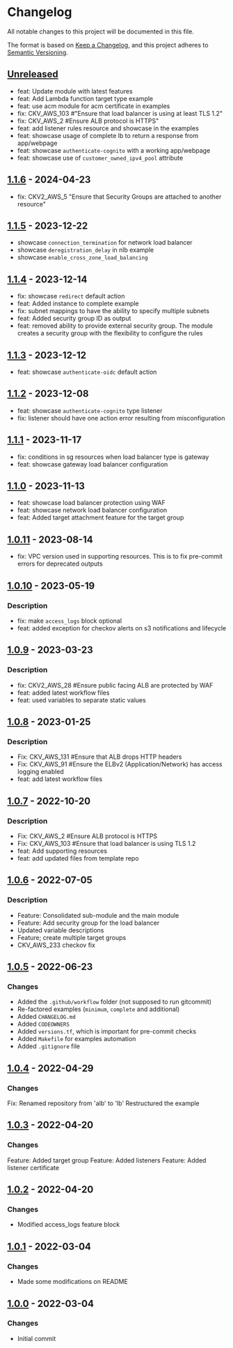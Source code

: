 # Changelog
All notable changes to this project will be documented in this file.

The format is based on [Keep a Changelog](https://keepachangelog.com/en/1.0.0/),
and this project adheres to [Semantic Versioning](https://semver.org/spec/v2.0.0.html).

## [Unreleased]
- feat: Update module with latest features
- feat: Add Lambda function target type example
- feat: use acm module for acm certificate in examples
- fix: CKV_AWS_103 #"Ensure that load balancer is using at least TLS 1.2"
- fix: CKV_AWS_2 #Ensure ALB protocol is HTTPS"
- feat: add listener rules resource and showcase in the examples
- feat: showcase usage of complete lb to return a response from app/webpage
- feat: showcase `authenticate-cognito` with a working app/webpage
- feat: showcase use of `customer_owned_ipv4_pool` attribute

## [1.1.6] - 2024-04-23
- fix: CKV2_AWS_5 "Ensure that Security Groups are attached to another resource"

## [1.1.5] - 2023-12-22
- showcase `connection_termination` for network load balancer
- showcase `deregistration_delay` in nlb example
- showcase `enable_cross_zone_load_balancing`

## [1.1.4] - 2023-12-14
- fix: showcase `redirect` default action
- feat: Added instance to complete example
- fix: subnet mappings to have the ability to specify multiple subnets
- feat: Added security group ID as output
- feat: removed ability to provide external security group. The module creates a security group with the flexibility to configure the rules

## [1.1.3] - 2023-12-12
- feat: showcase `authenticate-oidc` default action

## [1.1.2] - 2023-12-08
- feat: showcase `authenticate-cognito` type listener
- fix: listener should have one action error resulting from misconfiguration

## [1.1.1] - 2023-11-17
- fix: conditions in sg resources when load balancer type is gateway
- feat: showcase gateway load balancer configuration

## [1.1.0] - 2023-11-13
- feat: showcase load balancer protection using WAF
- feat: showcase network load balancer configuration
- feat: Added target attachment feature for the target group

## [1.0.11] - 2023-08-14
- fix: VPC version used in supporting resources. This is to fix pre-commit errors for deprecated outputs

## [1.0.10] - 2023-05-19
### Description
- fix: make `access_logs` block optional
- feat: added exception for checkov alerts on s3 notifications and lifecycle

## [1.0.9] - 2023-03-23
### Description
- fix: CKV2_AWS_28  #Ensure public facing ALB are protected by WAF
- feat: added latest workflow files
- feat: used variables to separate static values

## [1.0.8] - 2023-01-25
### Description
- Fix: CKV_AWS_131  #Ensure that ALB drops HTTP headers
- Fix: CKV_AWS_91  #Ensure the ELBv2 (Application/Network) has access logging enabled
- feat: add latest workflow files

## [1.0.7] - 2022-10-20
### Description
- Fix: CKV_AWS_2  #Ensure ALB protocol is HTTPS
- Fix: CKV_AWS_103  #Ensure that load balancer is using TLS 1.2
- feat: Add supporting resources
- feat: add updated files from template repo

## [1.0.6] - 2022-07-05
### Description
- Feature: Consolidated sub-module and the main module
- Feature: Add security group for the load balancer
- Updated variable descriptions
- Feature; create multiple target groups
- CKV_AWS_233 checkov fix

## [1.0.5] - 2022-06-23
### Changes
- Added the `.github/workflow` folder (not supposed to run gitcommit)
- Re-factored examples (`minimum`, `complete` and additional)
- Added `CHANGELOG.md`
- Added `CODEOWNERS`
- Added `versions.tf`, which is important for pre-commit checks
- Added `Makefile` for examples automation
- Added `.gitignore` file

## [1.0.4] - 2022-04-29
### Changes
Fix: Renamed repository from 'alb' to 'lb'
Restructured the example

## [1.0.3] - 2022-04-20
### Changes
Feature: Added target group
Feature: Added listeners
Feature: Added listener certificate

## [1.0.2] - 2022-04-20
### Changes
- Modified access_logs feature block

## [1.0.1] - 2022-03-04
### Changes
- Made some modifications on README

## [1.0.0] - 2022-03-04
### Changes
- Initial commit

[Unreleased]: https://github.com/boldlink/terraform-aws-lb/compare/1.1.6...HEAD

[1.1.6]: https://github.com/boldlink/terraform-aws-lb/releases/tag/1.1.6
[1.1.5]: https://github.com/boldlink/terraform-aws-lb/releases/tag/1.1.5
[1.1.4]: https://github.com/boldlink/terraform-aws-lb/releases/tag/1.1.4
[1.1.3]: https://github.com/boldlink/terraform-aws-lb/releases/tag/1.1.3
[1.1.2]: https://github.com/boldlink/terraform-aws-lb/releases/tag/1.1.2
[1.1.1]: https://github.com/boldlink/terraform-aws-lb/releases/tag/1.1.1
[1.1.0]: https://github.com/boldlink/terraform-aws-lb/releases/tag/1.1.0
[1.0.11]: https://github.com/boldlink/terraform-aws-lb/releases/tag/1.0.11
[1.0.10]: https://github.com/boldlink/terraform-aws-lb/releases/tag/1.0.10
[1.0.9]: https://github.com/boldlink/terraform-aws-lb/releases/tag/1.0.9
[1.0.8]: https://github.com/boldlink/terraform-aws-lb/releases/tag/1.0.8
[1.0.7]: https://github.com/boldlink/terraform-aws-lb/releases/tag/1.0.7
[1.0.6]: https://github.com/boldlink/terraform-aws-lb/releases/tag/1.0.6
[1.0.5]: https://github.com/boldlink/terraform-aws-lb/releases/tag/1.0.5
[1.0.4]: https://github.com/boldlink/terraform-aws-lb/releases/tag/1.0.4
[1.0.3]: https://github.com/boldlink/terraform-aws-lb/releases/tag/1.0.3
[1.0.2]: https://github.com/boldlink/terraform-aws-lb/releases/tag/1.0.2
[1.0.1]: https://github.com/boldlink/terraform-aws-lb/releases/tag/1.0.1
[1.0.0]: https://github.com/boldlink/terraform-aws-lb/releases/tag/1.0.0
